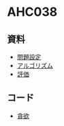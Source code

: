 # AHC038

## 資料

- [問題設定](doc/problem.md)
- [アルゴリズム](doc/algo.md)
- [評価](doc/result.md)

## コード

- [貪欲](src/greedy.cpp)
